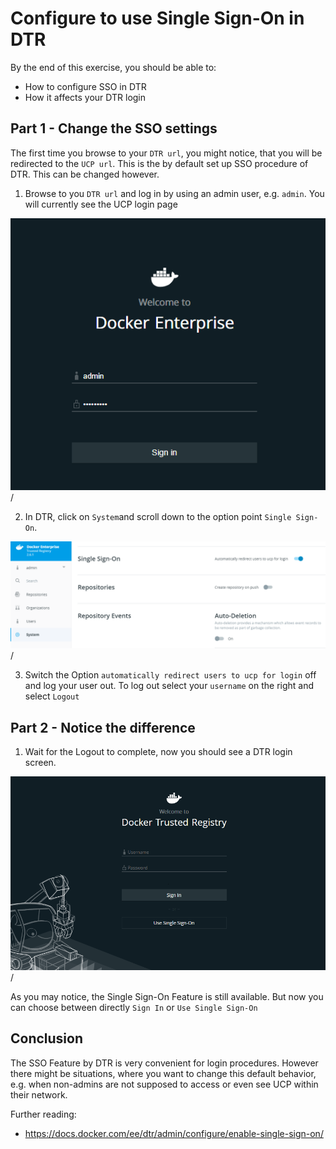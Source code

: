 # Configure to use Single Sign-On in DTR

By the end of this exercise, you should be able to:

 - How to configure SSO in DTR
 - How it affects your DTR login
 

## Part 1 - Change the SSO settings

The first time you browse to your `DTR url`, you might notice, that you will be redirected to the `UCP url`. This is the by default set up SSO procedure of DTR. This can be changed however.

1. Browse to you `DTR url` and log in by using an admin user, e.g. `admin`. You will currently see the UCP login page

![rbac01](../images/rbac01.png)/

2. In DTR, click on `System`and scroll down to the option point `Single Sign-On`. 

![dtr-sso01](../images/dtr-sso01.png)/

3. Switch the Option `automatically redirect users to ucp for login` off and log your user out. To log out select your `username` on the right and select `Logout`

## Part 2 - Notice the difference

1. Wait for the Logout to complete, now you should see a DTR login screen.

![dtr-sso02](../images/dtr-sso02.png)/

As you may notice, the Single Sign-On Feature is still available. But now you can choose between directly `Sign In` or `Use Single Sign-On`


## Conclusion

The SSO Feature by DTR is very convenient for login procedures. However there might be situations, where you want to change this default behavior, e.g. when non-admins are not supposed to access or even see UCP within their network.

Further reading: 

- https://docs.docker.com/ee/dtr/admin/configure/enable-single-sign-on/



